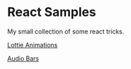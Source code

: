 # React Samples

My small collection of some react tricks.

[Lottie Animations](docs/lottie/index.md)

[Audio Bars](docs/audiobars/index.md)
